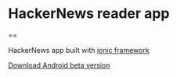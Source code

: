 # HackerNews reader app

==

HackerNews app built with [ionic framework](http://ionicframework.com/)

[Download Android beta version](https://github.com/keith3/HN_app/blob/master/HackerNews.apk?raw=true)
